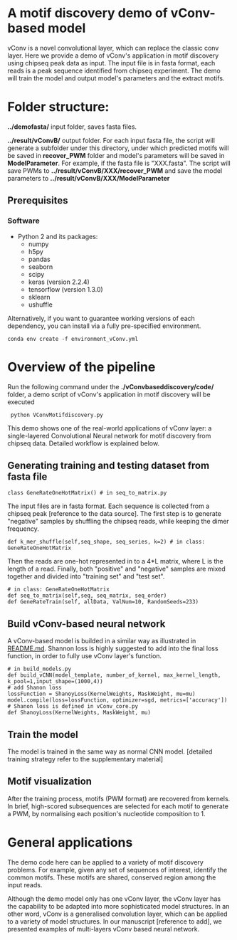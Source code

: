 # A motif discovery demo of vConv-based model

vConv is a novel convolutional layer, which can replace the classic conv layer. Here we provide a demo of vConv's application in motif discovery using chipseq peak data as input. The input file is in fasta format, each reads is a peak sequence identified from chipseq experiment. The demo will train the model and output model's parameters and the extract motifs.


# Folder structure:


**../demofasta/**  input folder, saves fasta files. 

**../result/vConvB/** output folder. For each input fasta file, the script will generate a subfolder under this directory, under which predicted motifs will be saved in **recover_PWM** folder and model's parameters will be saved in **ModelParameter**. For example, if the fasta file is "XXX.fasta". The script will save PWMs to **../result/vConvB/XXX/recover_PWM** and save the model parameters to **../result/vConvB/XXX/ModelParameter**


## Prerequisites

### Software

- Python 2 and its packages:
  - numpy
  - h5py
  - pandas
  - seaborn
  - scipy
  - keras (version 2.2.4)
  - tensorflow (version 1.3.0)
  - sklearn
  - ushuffle

Alternatively, if you want to guarantee working versions of each dependency, you can install via a fully pre-specified environment.
```{bash}
conda env create -f environment_vConv.yml
```

# Overview of the pipeline

Run the following command under the **./vConvbaseddiscovery/code/** folder, a demo script of vConv's application in motif discovery will be executed
```{bash}
 python VConvMotifdiscovery.py
```
This demo shows one of the real-world applications of vConv layer: a single-layered Convolutional Neural network for motif discovery from chipseq data. Detailed workflow is explained below. 


## Generating training and testing dataset from fasta file
```{python}
class GeneRateOneHotMatrix() # in seq_to_matrix.py
```
The input files are in fasta format. Each sequence is collected from a chipseq peak [reference to the data source]. The first step is to generate "negative" samples by shuffling the chipseq reads, while keeping the dimer frequency. 
```{python}
def k_mer_shuffle(self,seq_shape, seq_series, k=2) # in class: GeneRateOneHotMatrix
```
Then the reads are one-hot represented in to a 4*L matrix, where L is the length of a read. Finally, both "positive" and "negative" samples are mixed together and divided into "training set" and "test set".  
```{python}
# in class: GeneRateOneHotMatrix
def seq_to_matrix(self,seq, seq_matrix, seq_order)
def GeneRateTrain(self, allData, ValNum=10, RandomSeeds=233)
```
## Build vConv-based neural network

A vConv-based model is builded in a similar way as illustrated in [README.md](https://github.com/AUAShen/vConv/blob/main/README.md). Shannon loss is highly suggested to add into the final loss function, in order to fully use vConv layer's function. 
```{python}
# in build_models.py
def build_vCNN(model_template, number_of_kernel, max_kernel_length, k_pool=1,input_shape=(1000,4))
# add Shanon loss
lossFunction = ShanoyLoss(KernelWeights, MaskWeight, mu=mu)
model.compile(loss=lossFunction, optimizer=sgd, metrics=['accuracy'])
# Shanon loss is defined in vConv_core.py
def ShanoyLoss(KernelWeights, MaskWeight, mu)
```
## Train the model

The model is trained in the same way as normal CNN model. [detailed training strategy refer to the supplementary material]

## Motif visualization

After the training process, motifs (PWM format) are recovered from kernels. In brief, high-scored subsequences are selected for each motif to generate a PWM, by normalising each position's nucleotide composition to 1.   

# General applications

The demo code here can be applied to a variety of motif discovery problems. For example, given any set of sequences of interest, identify the common motifs. These motifs are shared, conserved region among the input reads.  

Although the demo model only has one vConv layer, the vConv layer has the capability to be adapted into more sophisticated model structures. In an other word, vConv is a generalised convolution layer, which can be applied to a variety of model structures. In our manuscript [reference to add], we presented examples of multi-layers vConv based neural network.   





#
